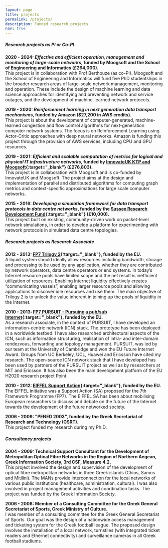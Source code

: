 ```yaml
---
layout: page
title: projects
permalink: /projects/
description: Funded research projects
nav: true
---
```


##### Research projects as PI or Co-PI

**2020 - 2024: *Effective and efficient operation, management and monitoring of large-scale networks*, funded by Moogsoft and the School of Engineering and Informatics (£264,000).**
<br>
This project is in collaboration with Prof Berthouze (as co-PI). Moogsoft and the School of Engineering and Informatics will fund five PhD studentships in the broader research areas of large-scale network management, monitoring and operation. These include the design of machine learning and data science approaches for identifying and preventing network and service outages, and the development of machine-learned network protocols.

**2019 - 2020: *Reinforcement learning in next generation data transport mechanisms*, funded by Amazon ($27,200 in AWS credits).**
<br>
This project is about the development of computer-generated, machine-learned congestion and flow control algorithms for next-generation computer network systems. The focus is on Reinforcement Learning using Actor-Critic approaches with deep neural networks. Amazon is funding this project through the provision of AWS services, including CPU and GPU resources. 

**2019 - 2021: *Efficient and scalable computation of metrics for logical and physical IT infrastructure networks*, funded by [InnovateUK KTP and Moogsoft](https://info.ktponline.org.uk/action/details/partnership.aspx?id=10949){:target="_blank"} (£276,803).**
<br>
This project is in collaboration with Moogsoft and is co-funded by InnovateUK and Moogsoft. The project aims at the design and implementation of parallel and distributed algorithms for computing graph metrics and context-specific approximations for large scale computer networks. 

**2015 - 2016: *Developing a simulation framework for data transport protocols in data centre networks*, funded by the [Sussex Research Development Fund](http://www.sussex.ac.uk/staff/research/sussexresearch/rdf/rdfawarded){:target="_blank"} (£10,000).**
<br> This project built on existing, community-driven work on packet-level network simulations, in order to develop a platform for experimenting with network protocols in simulated data centre topologies.
<br>

##### Research projects as Research Associate

**2012 - 2013: [FP7 Trilogy 2](http://www.trilogy2.it.uc3m.es){:target="_blank"}, funded by the EU.**
<br>
A liquid system should ideally allow resources including bandwidth, storage and processing to be used by any application, whether they are contributed by network operators, data centre operators or end systems. In today’s Internet resource pools have limited scope and the net result is inefficient utilization of resources. Enabling Internet liquidity effectively creates “communicating vessels”, enabling larger resource pools and allowing applications to discover idle resources and use them. The main objective of Trilogy 2 is to unlock the value inherent in joining up the pools of liquidity in the Internet.

**2010 - 2013: [FP7 PURSUIT - Pursuing a pub/sub Internet](http://www.fp7-pursuit.eu/PursuitWeb/){:target="_blank"}, funded by the EU.**
<br> 
As a research associate, in the context of PURSUIT, I have developed an information-centric network (ICN) stack. The prototype has been deployed in a worldwide testbed. I have also researched architectural aspects of the ICN, such as information structuring, realisation of intra- and inter-domain rendezvous, forwarding and topology management. PURSUIT, was led by our team at the University of Cambridge and won the EU Future Internet Award. Groups from UC Berkeley, UCL, Huawei and Ericsson have cited my research. The open-source ICN network stack that I have developed has been used by partners of the PURSUIT project as well as by researchers at MIT and Ericsson. It has also been the main development platform of the EU H2020 research project Point.

**2010 - 2012: [EIFFEL Support Action](http://www.fp7-eiffel.eu/){:target="_blank"}, funded by the EU.**
<br>
The EIFFEL initiative was a Support Action (SA) proposed for the 7th Framework Programme (FP7). The EIFFEL SA has been about mobilising European researchers to discuss and debate on the future of the Internet towards the development of the future networked society.

**2006 - 2009: "PENED 2003", funded by the Greek Secretariat of Research and Technology (GSRT).**
<br> 
This project funded my research during my Ph.D.
<br>

##### Consultancy projects

**2004 - 2009: Technical Support Consultant for the Development of Metropolitan Optical Fibre Networks in the Region of Northern Aegean, Greek Information Society, 3rd CSF, Measure 4.2.**
<br>
This project involved the design and supervision of the development of optical fibre metropolitan networks in three Greek islands (Chios, Samos and Mitilini). The MANs provide interconnection for the local networks of various public institutions (healthcare, administration, cultural). I was also involved in project management activities and coordination tasks. The project was funded by the Greek Information Society.

**2006 - 2008: Member of a Consulting Committee for the Greek General Secretariat of Sports, Greek Ministry of Culture.**
<br>
I was member of a consulting committee for the Greek General Secretariat of Sports. Our goal was the design of a nationwide access management and ticketing system for the Greek football league. The proposed design involves the installation of a local network, turnstiles (with integrated ticket readers and Ethernet connectivity) and surveillance cameras in all Greek football stadiums.
